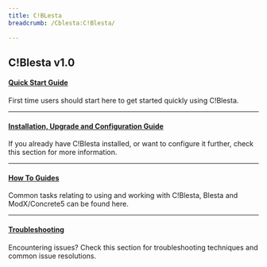 ```yaml
---
title: C!BLesta
breadcrumb: /Cblesta:C!Blesta/
 
---
```


## C!Blesta v1.0

#### **[Quick Start Guide](jblesta/quickstart.md)**<br />
First time users should start here to get started quickly using C!Blesta.

- - -

#### **[Installation, Upgrade and Configuration Guide](Cblesta/installupgrade_guide)**<br />
If you already have C!Blesta installed, or want to configure it further, check this section for more information.

- - -

#### **[How To Guides](jblesta/howtoguides)**<br />
Common tasks relating to using and working with C!Blesta, Blesta and ModX/Concrete5 can be found here.

- - -

#### **[Troubleshooting](jblesta/troubleshooting)**<br />
Encountering issues?  Check this section for troubleshooting techniques and common issue resolutions. 
